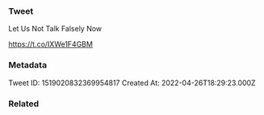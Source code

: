### Tweet
Let Us Not Talk Falsely Now 

https://t.co/IXWe1F4GBM

### Metadata
Tweet ID: 1519020832369954817
Created At: 2022-04-26T18:29:23.000Z

### Related

